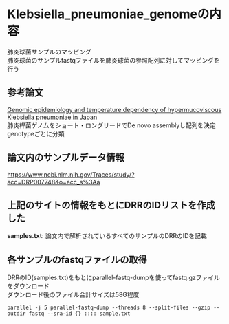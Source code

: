 # Klebsiella_pneumoniae_genomeの内容  
肺炎球菌サンプルのマッピング  
肺炎球菌のサンプルfastqファイルを肺炎球菌の参照配列に対してマッピングを行う  

## 参考論文  
[Genomic epidemiology and temperature dependency of hypermucoviscous Klebsiella pneumoniae in Japan](https://pubmed.ncbi.nlm.nih.gov/35622495/)  
肺炎桿菌ゲノムをショート・ロングリードでDe novo assemblyし配列を決定  
genotypeごとに分類

## 論文内のサンプルデータ情報
https://www.ncbi.nlm.nih.gov/Traces/study/?acc=DRP007748&o=acc_s%3Aa

## 上記のサイトの情報をもとにDRRのIDリストを作成した
**samples.txt**: 論文内で解析されているすべてのサンプルのDRRのIDを記載   

## 各サンプルのfastqファイルの取得
DRRのID(samples.txt)をもとにparallel-fastq-dumpを使ってfastq.gzファイルをダウンロード  
ダウンロード後のファイル合計サイズは58G程度  
```
parallel -j 5 parallel-fastq-dump --threads 8 --split-files --gzip --outdir fastq --sra-id {} :::: sample.txt
```
